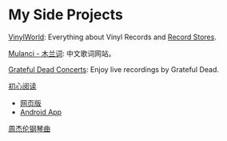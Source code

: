 # My Side Projects

[VinylWorld](https://www.vinylworld.org/): Everything about Vinyl Records and [Record Stores](https://www.vinylworld.org/record-stores/).

[Mulanci - 木兰词](https://www.mulanci.org/): 中文歌词网站。

[Grateful Dead Concerts](https://gratefuldead.vinylworld.org/): Enjoy live recordings by Grateful Dead.

[初心阅读](https://www.bemind.site/) 
* [网页版](https://www.bemind.site/)
* [Android App](https://play.google.com/store/apps/details?id=com.bemind.xiaosongr.bemindread)

[周杰伦钢琴曲](https://play.google.com/store/apps/details?id=org.mulanci.jaychoupiano)







